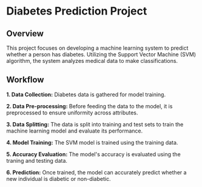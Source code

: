 # Diabetes Prediction Project

## Overview

This project focuses on developing a machine learning system to predict whether a person has diabetes. Utilizing the Support Vector Machine (SVM) algorithm, the system analyzes medical data to make classifications.

## Workflow

**1. Data Collection:** Diabetes data is gathered for model training.

**2. Data Pre-processing:** Before feeding the data to the model, it is preprocessed to ensure uniformity across attributes.

**3. Data Splitting:** The data is split into training and test sets to train the machine learning model and evaluate its performance.

**4. Model Training:** The SVM model is trained using the training data.

**5. Accuracy Evaluation:** The model's accuracy is evaluated using the traning and testing data.

**6. Prediction:** Once trained, the model can accurately predict whether a new individual is diabetic or non-diabetic.
